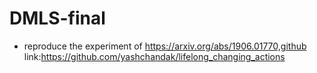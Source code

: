 
# DMLS-final
- reproduce the experiment of  https://arxiv.org/abs/1906.01770,github link:https://github.com/yashchandak/lifelong_changing_actions


